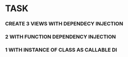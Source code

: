 # TASK

### CREATE 3 VIEWS WITH DEPENDECY INJECTION
### 2 WITH FUNCTION DEPENDENCY INJECTION
### 1 WITH INSTANCE OF CLASS AS CALLABLE DI